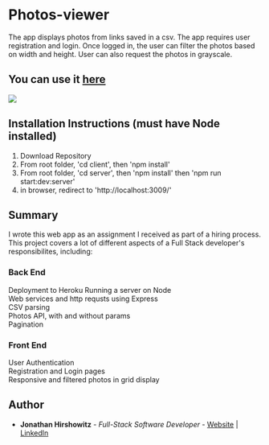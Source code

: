 # Photos-viewer

The app displays photos from links saved in a csv. The app requires user registration and login. Once logged in, the user can filter the photos based on width and height. User can also request the photos in grayscale.

## You can use it [here](http://photos-viewer.herokuapp.com/)

<image src="./client/src/assets/photos-viewer.png">

##  Installation Instructions (must have Node installed)

1. Download Repository
2. From root folder, 'cd client', then 'npm install'
3. From root folder, 'cd server', then 'npm install' then 'npm run start:dev:server'
4. in browser, redirect to 'http://localhost:3009/' 

## Summary
I wrote this web app as an assignment I received as part of a hiring process.
This project covers a lot of different aspects of a Full Stack developer's responsibilites, including:

### Back End
Deployment to Heroku
Running a server on Node  
Web services and http requsts using Express  
CSV parsing  
Photos API, with and without params  
Pagination

### Front End
User Authentication  
Registration and Login pages  
Responsive and filtered photos in grid display  

## Author

* **Jonathan Hirshowitz** - *Full-Stack Software Developer* - [Website](https://jonathan-hirshowitz-portfolio.firebaseapp.com/) | [LinkedIn](https://www.linkedin.com/in/jonathan-hirshowitz/)
